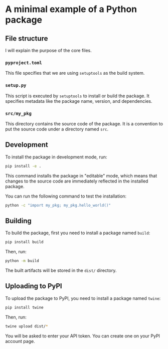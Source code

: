 # A minimal example of a Python package

## File structure

I will explain the purpose of the core files.

### `pyproject.toml`

This file specifies that we are using `setuptools` as the build system.

### `setup.py`

This script is executed by `setuptools` to install or build the package. It specifies metadata like the package name, version, and dependencies.

### `src/my_pkg`

This directory contains the source code of the package. It is a convention to put the source code under a directory named `src`.

## Development

To install the package in development mode, run:

```bash
pip install -e .
```

This command installs the package in "editable" mode, which means that changes to the source code are immediately reflected in the installed package.

You can run the following command to test the installation:

```bash
python -c "import my_pkg; my_pkg.hello_world()"
```

## Building

To build the package, first you need to install a package named `build`:

```bash
pip install build
```

Then, run:

```bash
python -m build
```

The built artifacts will be stored in the `dist/` directory.

## Uploading to PyPI

To upload the package to PyPI, you need to install a package named `twine`:

```bash
pip install twine
```

Then, run:

```bash
twine upload dist/*
```

You will be asked to enter your API token. You can create one on your PyPI account page.
